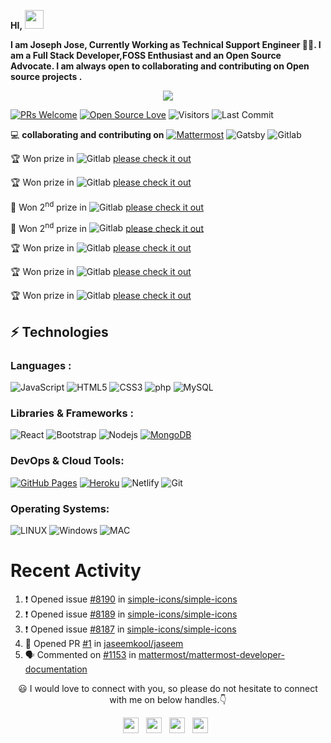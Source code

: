 **HI,**   <img src="https://raw.githubusercontent.com/aemmadi/aemmadi/master/wave.gif" width="30">

<p>
	
**I am Joseph Jose, Currently Working as Technical Support Engineer :man_technologist:. I am a Full Stack Developer,FOSS Enthusiast and an Open Source Advocate. I am always open to collaborating and contributing on Open source projects .**
</P>

<p align="center">
  <a href="https://github.com/DenverCoder1/readme-typing-svg"><img src="https://readme-typing-svg.herokuapp.com/?lines=Open+Source+Contributor;Fullstack+Developer;FOSS+Enthusiast;മലയാളി;&center=true&width=380&height=45"></a>
</p>

[![PRs Welcome](https://img.shields.io/badge/PRs-welcome-brightgreen.svg?style=flat&logo=github)](https://github.com/josephjosedev)
[![Open Source Love](https://badges.frapsoft.com/os/v2/open-source.svg?v=103)](https://github.com/josephjosedev)
<img alt="Visitors" src="https://komarev.com/ghpvc/?username=josephjosedev&style=flat&labelColor=black&logo=github&label=PROFILE+VIEWS&color=29bf12"/>
<img alt="Last Commit" src="https://img.shields.io/github/last-commit/josephjosedev/josephjosedev?logo=markdown&label=LAST+UPDATE&color=29bf12&style=flat">

<!-- 🔭 **I’m currently exploring the world of Open Source and Networking :desktop_computer:.** <br/> -->

💻 **collaborating and contributing on** [![Mattermost](https://img.shields.io/badge/Mattermost-navy?\&style=plastic\&logo=mattermost\&logoColor=0058CC)](https://mattermost.com/) ![Gatsby](https://img.shields.io/badge/Gatsby-navy?\&style=plastic\&logo=gatsby\&logoColor=663399) ![Gitlab](https://img.shields.io/badge/GitLab-120078.svg?\&style=plastic\&logo=gitlab\&logoColor=#FC6D26)

:trophy: Won  prize in  ![Gitlab](https://img.shields.io/badge/GitLab%20Q4%202021%20Hackathon’s-120078.svg?\&style=plastic\&logo=gitlab\&logoColor=#FC6D26) [please check it out](https://forum.gitlab.com/t/announcing-gitlabs-q4-2022-hackathon-winners/65048)

:trophy: Won  prize in ![Gitlab](https://img.shields.io/badge/GitLab%20Q1%202022%20Hackathon’s-120078.svg?\&style=plastic\&logo=gitlab\&logoColor=#FC6D26) [please check it out](https://forum.gitlab.com/t/announcing-gitlabs-q1-2022-hackathons-winners/68051)

:2nd_place_medal: Won 2<sup>nd</sup> prize in ![Gitlab](https://img.shields.io/badge/GitLab%20Q2%202022%20Hackathon’s-120078.svg?\&style=plastic\&logo=gitlab\&logoColor=#FC6D26) [please check it out](https://forum.gitlab.com/t/announcing-gitlabs-q2-2022-hackathon-winners/71383)

:2nd_place_medal: Won 2<sup>nd</sup> prize in ![Gitlab](https://img.shields.io/badge/GitLab%20Q3%202022%20Hackathon’s-120078.svg?\&style=plastic\&logo=gitlab\&logoColor=#FC6D26) [please check it out](https://forum.gitlab.com/t/announcing-gitlabs-q3-hackathon-winners/75438)

:trophy: Won prize in ![Gitlab](https://img.shields.io/badge/GitLab%20Q4%202022%20Hackathon’s-120078.svg?\&style=plastic\&logo=gitlab\&logoColor=#FC6D26) [please check it out](https://forum.gitlab.com/t/announcing-q4-2022-hackathons-winers/80444)

:trophy: Won prize in ![Gitlab](https://img.shields.io/badge/GitLab%20FY%20Q1%2024%20%20Hackathon’s-120078.svg?\&style=plastic\&logo=gitlab\&logoColor=#FC6D26) [please check it out](https://forum.gitlab.com/t/announcing-the-fy24-q1-hackathon-results/87414)

:trophy: Won prize in ![Gitlab](https://img.shields.io/badge/GitLab%20FY%2024%20Q2%20%20Hackathon’s-120078.svg?\&style=plastic\&logo=gitlab\&logoColor=#FC6D26) [please check it out](https://forum.gitlab.com/t/announcing-the-fy24-q2-hackathon-results/91342)



## ⚡ Technologies

### Languages :
<!-- ![Java](https://img.shields.io/badge/-java-E34A86?style=flat-square&logo=java)
![Python](https://img.shields.io/badge/-Python-black?style=flat-square&logo=Python)
![C++](https://img.shields.io/badge/-C++-00599C?style=flat-square&logo=c) -->
![JavaScript](https://img.shields.io/badge/-JavaScript-black?style=flat-square&logo=javascript)
![HTML5](https://img.shields.io/badge/-HTML5-E34F26?style=flat-square&logo=html5&logoColor=white)
![CSS3](https://img.shields.io/badge/-CSS3-1572B6?style=flat-square&logo=css3)
![php](https://img.shields.io/badge/php-black.svg?\&style=flat-square\&logo=PHP\&logoColor=777BB4)
![MySQL](https://img.shields.io/badge/-MySQL-black?style=flat-square&logo=mysql)

### Libraries & Frameworks :

![React](https://img.shields.io/badge/-React-black?style=flat-square&logo=react)
![Bootstrap](https://img.shields.io/badge/-Bootstrap-563D7C?style=flat-square&logo=bootstrap)
![Nodejs](https://img.shields.io/badge/-Nodejs-black?style=flat-square&logo=Node.js)
<a href="#"><img alt="MongoDB" src ="https://img.shields.io/badge/MongoDB-%234ea94b.svg?logo=mongodb&logoColor=white"></a>
<!-- ![Redis](https://img.shields.io/badge/-Redis-black?style=flat-square&logo=Redis)
![ElasticSearch](https://img.shields.io/badge/-ElasticSearch-005571?style=flat-square&logo=elasticsearch)
![GraphQL](https://img.shields.io/badge/-GraphQL-E10098?style=flat-square&logo=graphql)
![Apollo GraphQL](https://img.shields.io/badge/-Apollo%20GraphQL-311C87?style=flat-square&logo=apollo-graphql)
![PostgreSQL](https://img.shields.io/badge/-PostgreSQL-336791?style=flat-square&logo=postgresql) -->
<!-- <a href="#"><img alt="Keras" src="https://img.shields.io/badge/Keras%20-%23D00000.svg?logo=Keras&logoColor=white"></a>
<a href="#"><img alt="Material Design" src="https://img.shields.io/badge/Material%20Design%20-%230081CB.svg?logo=material-design&logoColor=white"></a>
<a href="#"><img alt="NumPy" src="https://img.shields.io/badge/Numpy%20-%23013243.svg?logo=numpy&logoColor=white"></a>
<a href="#"><img alt="Pandas" src="https://img.shields.io/badge/Pandas%20-%23150458.svg?logo=pandas&logoColor=white"></a> -->

### DevOps & Cloud Tools:

<a href="#"><img alt="GitHub Pages" src="https://img.shields.io/badge/GitHub%20Pages-%23327FC7.svg?logo=github&logoColor=white"></a>
<a href="#"><img alt="Heroku" src="https://img.shields.io/badge/Heroku%20-%23430098.svg?logo=heroku&logoColor=white"></a>
![Netlify](https://img.shields.io/badge/-Netlify-darkblue?style=flat-square&logo=Netlify)
![Git](https://img.shields.io/badge/-Git-black?style=flat-square&logo=git)
<!-- ![Amazon AWS](https://img.shields.io/badge/Amazon%20AWS-232F3E?style=flat-square&logo=amazon-aws)
![Microsoft Azure](https://img.shields.io/badge/Microsoft%20Azure-232F7E?style=flat-square&logo=microsoft-azure)
![Google Cloud](https://img.shields.io/badge/Google%20Cloud-black?style=flat-square&logo=google-cloud)


<!-- <a href="#"><img alt="Postman" src="https://img.shields.io/badge/Postman-FF6C37?logo=postman&logoColor=white"></a>
<a href="#"><img alt="Vercel" src="https://img.shields.io/badge/Vercel%20-%23000000.svg?logo=vercel&logoColor=white"></a>
 -->

### Operating Systems:
![LINUX](https://img.shields.io/badge/linux-FCC624?logo=linux&logoColor=black&style=for-the-badge)
![Windows](https://img.shields.io/badge/windows-0078D6?logo=windows&logoColor=white&style=for-the-badge)
![MAC](https://img.shields.io/badge/MAC-white?logo=Apple&logoColor=black&style=for-the-badge)

<!--  [![Joseph's github activity graph](https://activity-graph.herokuapp.com/graph?username=josephjosedev&theme=xcode)](https://git.io/starlightknown)
  -->
 
 
<!--  ## 📈 Statistics
<p align="center">
	
<img width="48%" src="https://github-readme-stats.vercel.app/api?username=josephjosedev&show_icons=true&theme=tokyonight"/>
<img width="48%" src="https://github-readme-streak-stats.herokuapp.com/?user=josephjosedev&theme=tokyonight" />
<img height="180em" src="https://github-readme-stats.vercel.app/api/top-langs/?username=josephjosedev&theme=algolia"/>
	
</p> -->
	



# Recent Activity

<!--START_SECTION:activity-->
1. ❗️ Opened issue [#8190](https://github.com/simple-icons/simple-icons/issues/8190) in [simple-icons/simple-icons](https://github.com/simple-icons/simple-icons)
2. ❗️ Opened issue [#8189](https://github.com/simple-icons/simple-icons/issues/8189) in [simple-icons/simple-icons](https://github.com/simple-icons/simple-icons)
3. ❗️ Opened issue [#8187](https://github.com/simple-icons/simple-icons/issues/8187) in [simple-icons/simple-icons](https://github.com/simple-icons/simple-icons)
4. 💪 Opened PR [#1](https://github.com/jaseemkool/jaseem/pull/1) in [jaseemkool/jaseem](https://github.com/jaseemkool/jaseem)
5. 🗣 Commented on [#1153](https://github.com/mattermost/mattermost-developer-documentation/issues/1153) in [mattermost/mattermost-developer-documentation](https://github.com/mattermost/mattermost-developer-documentation)
<!--END_SECTION:activity-->



<!-- 
<p align="center"><img width="50%" src="https://github-readme-stats.vercel.app/api?username=josephjosedev&show_icons=true" /></p> -->
 


 
 <p align="center"> 😃 I would love to connect with you, so please do not hesitate to connect with me on below handles.👇</p>
 
 <p align="center">
 <a href="https://twitter.com/josephjose097"><img src="https://seeklogo.com/images/T/twitter-x-logo-0339F999CF-seeklogo.com.png?v=638258077460000000" width="25"></img></a>&nbsp;&nbsp;
 <a href="https://mastodon.social/web/@josephjose"><img src="https://upload.wikimedia.org/wikipedia/commons/thumb/4/48/Mastodon_Logotype_%28Simple%29.svg/953px-Mastodon_Logotype_%28Simple%29.svg.png" width="25"></img></a>&nbsp;&nbsp;
<a href="mailto:joseph.jose@tutanota.com"><img src="https://img.icons8.com/fluency/344/apple-mail.png" width="25"></img></a>&nbsp;&nbsp;
<a href="https://gitlab.com/josephjose"><img src="https://cdn.freebiesupply.com/logos/large/2x/gitlab-logo-svg-vector.svg" width="25"></img></a>&nbsp;&nbsp;
  
</p>




